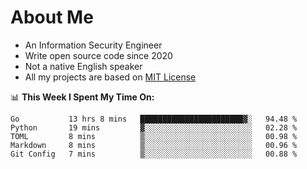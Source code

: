 # About Me

- An Information Security Engineer
- Write open source code since 2020
- Not a native English speaker
- All my projects are based on [MIT License](https://opensource.org/licenses/MIT)

📊 **This Week I Spent My Time On:**
<!--START_SECTION:waka-->
```text
Go           13 hrs 8 mins   ███████████████████████▓░   94.48 % 
Python       19 mins         ▓░░░░░░░░░░░░░░░░░░░░░░░░   02.28 % 
TOML         8 mins          ▒░░░░░░░░░░░░░░░░░░░░░░░░   00.98 % 
Markdown     8 mins          ▒░░░░░░░░░░░░░░░░░░░░░░░░   00.96 % 
Git Config   7 mins          ▒░░░░░░░░░░░░░░░░░░░░░░░░   00.88 % 
```
<!--END_SECTION:waka-->

